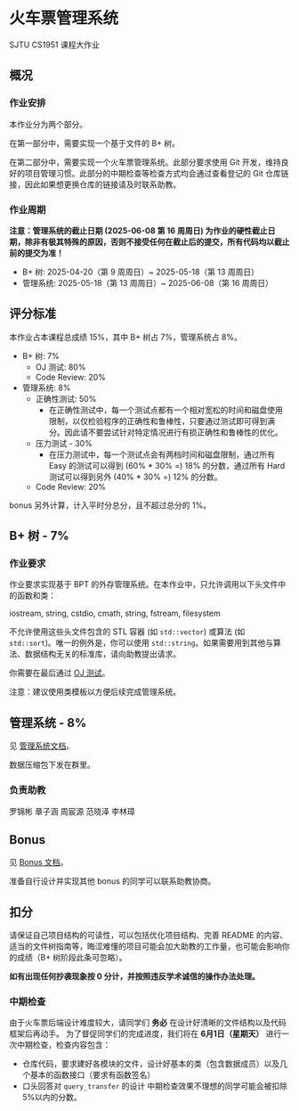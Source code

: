 # 火车票管理系统

SJTU CS1951 课程大作业

## 概况

### 作业安排


本作业分为两个部分。

在第一部分中，需要实现一个基于文件的 B+ 树。

在第二部分中，需要实现一个火车票管理系统。此部分要求使用 Git 开发，维持良好的项目管理习惯。此部分的中期检查等检查方式均会通过查看登记的 Git 仓库链接，因此如果想更换仓库的链接请及时联系助教。

### 作业周期

**注意：管理系统的截止日期 (2025-06-08 第 16 周周日) 为作业的硬性截止日期，除非有极其特殊的原因，否则不接受任何在截止后的提交，所有代码均以截止前的提交为准！**

- B+ 树: 2025-04-20（第 9 周周日）~ 2025-05-18（第 13 周周日）
- 管理系统: 2025-05-18（第 13 周周日）~ 2025-06-08（第 16 周周日）

## 评分标准

本作业占本课程总成绩 15%，其中 B+ 树占 7%，管理系统占 8%。

- B+ 树: 7%
  - OJ 测试: 80%
  - Code Review: 20%
- 管理系统: 8%
  - 正确性测试: 50%
    - 在正确性测试中，每一个测试点都有一个相对宽松的时间和磁盘使用限制，以仅检验程序的正确性和鲁棒性，只要通过测试即可得到满分。因此请不要尝试针对特定情况进行有损正确性和鲁棒性的优化。
  - 压力测试 - 30%
    - 在压力测试中，每一个测试点会有两档时间和磁盘限制，通过所有 Easy 的测试可以得到 (60% * 30% =) 18% 的分数，通过所有 Hard 测试可以得到另外 (40% * 30% =)  12% 的分数。
  - Code Review: 20%

bonus 另外计算，计入平时分总分，且不超过总分的 1%。

## B+ 树 - 7%

### 作业要求

作业要求实现基于 BPT 的外存管理系统。在本作业中，只允许调用以下头文件中的函数和类：

iostream, string, cstdio, cmath, string, fstream, filesystem

不允许使用这些头文件包含的 STL 容器 (如 `std::vector`) 或算法 (如 `std::sort`)。唯一的例外是，你可以使用 `std::string`。如果需要用到其他与算法、数据结构无关的标准库，请向助教提出请求。

你需要在最后通过 [OJ 测试](https://acm.sjtu.edu.cn/OnlineJudge/problem/2697)。

注意：建议使用类模板以方便后续完成管理系统。

## 管理系统 - 8%

见 [管理系统文档](management_system.md)。

数据压缩包下发在群里。

### 负责助教
罗锦彬 章子涵 周宸源 范晓泽 李林璋


## Bonus

见 [Bonus 文档](bonus.md)。

准备自行设计并实现其他 bonus 的同学可以联系助教协商。

## 扣分

请保证自己项目结构的可读性，可以包括优化项目结构、完善 README 的内容、适当的文件树指南等，晦涩难懂的项目可能会加大助教的工作量，也可能会影响你的成绩（B+ 树阶段此条可忽略）。

**如有出现任何抄袭现象按 0 分计，并按照违反学术诚信的操作办法处理。**

### 中期检查

由于火车票后端设计难度较大，请同学们 **务必** 在设计好清晰的文件结构以及代码框架后再动手。
为了督促同学们的完成进度，我们将在 **6月1日（星期天）** 进行一次中期检查，检查内容包含：
- 仓库代码，要求建好各模块的文件，设计好基本的类（包含数据成员）以及几个基本的函数接口（要求有函数签名）
- 口头回答对 `query_transfer` 的设计
中期检查效果不理想的同学可能会被扣除5%以内的分数。
  
